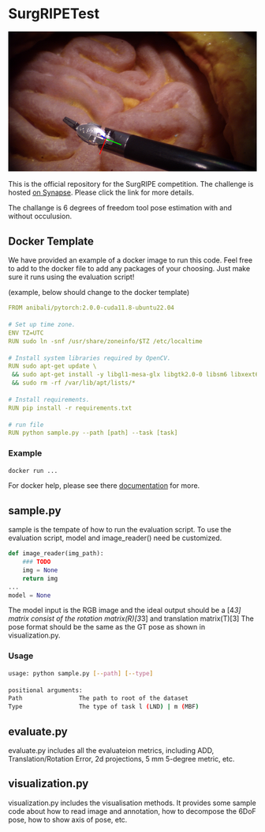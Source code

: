 # SurgRIPETest

![pose](assets/pose_1.png)

This is the official repository for the SurgRIPE competition. The challenge is hosted [on Synapse](https://www.synapse.org/#!Synapse:syn51471789/wiki/622255). Please click the link for more details.

The challange is 6 degrees of freedom tool pose estimation with and without occulusion.

## Docker Template

We have provided an example of a docker image to run this code. Feel free to add to the docker file to add any packages of your choosing. Just make sure it runs using the evaluation script!

(example, below should change to the docker template)
```yaml
FROM anibali/pytorch:2.0.0-cuda11.8-ubuntu22.04

# Set up time zone.
ENV TZ=UTC
RUN sudo ln -snf /usr/share/zoneinfo/$TZ /etc/localtime

# Install system libraries required by OpenCV.
RUN sudo apt-get update \
 && sudo apt-get install -y libgl1-mesa-glx libgtk2.0-0 libsm6 libxext6 \
 && sudo rm -rf /var/lib/apt/lists/*

# Install requirements.
RUN pip install -r requirements.txt

# run file
RUN python sample.py --path [path] --task [task]

```

### Example

```bash
docker run ...
```

For docker help, please see there [documentation](https://docs.docker.com) for more.

## sample.py
sample is the tempate of how to run the evaluation script. To use the evaluation script, model and image_reader() need be customized.

```python
def image_reader(img_path):
    ### TODO
    img = None
    return img
...
model = None
```

The model input is the RGB image and the ideal output should be a [4*3] matrix consist of the rotation matrix(R)[3*3] and translation matrix(T)[3]
The pose format should be the same as the GT pose as shown in visualization.py.

### Usage

```bash
usage: python sample.py [--path] [--type]

positional arguments:
Path                The path to root of the dataset
Type                The type of task l (LND) | m (MBF)
```

## evaluate.py
evaluate.py includes all the evaluateion metrics, including ADD, Translation/Rotation Error, 2d projections, 5 mm 5-degree metric, etc.

## visualization.py
visualization.py includes the visualisation methods. It provides some sample code about how to read image and annotation, how to decompose the 6DoF pose, how to show axis of pose, etc.